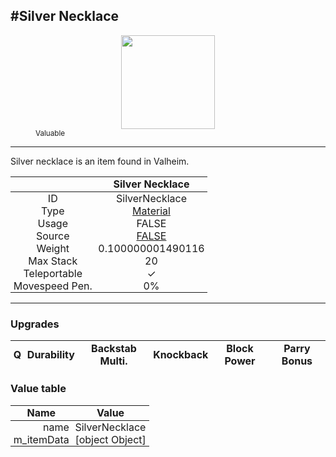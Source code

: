 <meta property="og:title" content="Silver Necklace - MoreValheim" /><meta property="og:type" content="website" /><meta property="og:image" content="/assets/silver_necklace.png" /><meta property="og:description" content="Silver Necklace is an item found in Valheim." /><meta name="theme-color" content="#546D78"><meta name="twitter:card" content="summary_large_image">
#Silver Necklace
-------------
<style>img {width:20px;}.tb {width:150px;display: block;margin-left: auto;margin-right: auto;}</style>

<style>.md-typeset table:not([class]) th:not([align]) {min-width:unset!important;}</style>
<style>td{padding:0em 0.3em!important;text-align:center!important;border-left:.05rem solid var(--md-default-fg-color--lightest)}</style>

<style>th{padding:0.1em 0.3em!important;text-align:center!important;font-weight:bold}</style>

<style>pre{text-align:right!important}</style>
<style>table tr td:first-child {border-left: 0;};</style>

<figure><img src="/assets/silver_necklace.png" class="tb" /><figcaption><small><color=yellow>Valuable</color></small></figcaption></figure>

-------------

Silver necklace is an item found in Valheim.

|        | Silver Necklace              |
| ----------- | ------------------------------------ |
| ID |SilverNecklace
| Type | [Material](../../types/material)
| Usage | FALSE<br>
| Source | [FALSE](../../items/false)
| Weight | 0.100000001490116 |
| Max Stack | 20 |
| Teleportable | ✓
| Movespeed Pen. | 0%


-------------

### Upgrades
| Q | Durability | Backstab Multi. | Knockback | Block Power | Parry Bonus
| - | - | - | - | - | - 


### Value table
| Name | Value
| - | - |
| <div style="text-align:right">name</div> | <div style="text-align:left">SilverNecklace</div> | 
| <div style="text-align:right">m_itemData</div> | <div style="text-align:left">[object Object]</div> | 